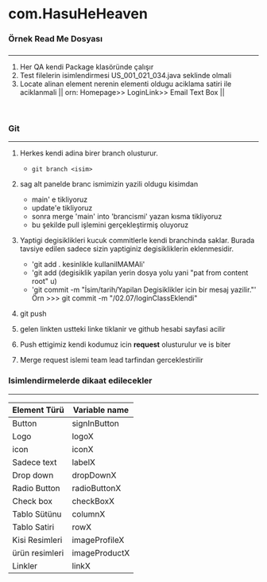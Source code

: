 # com.HasuHeHeaven
### Örnek Read Me Dosyası
### 
***

1. Her QA kendi Package klasöründe çalışır
2. Test filelerin isimlendirmesi US_001_021_034.java seklinde olmali
2. Locate alinan element nerenin elementi oldugu aciklama satiri ile aciklanmali
   || orn:  Homepage>> LoginLink>> Email Text Box ||

<br/>

### Git
***
1. Herkes kendi adina birer branch olusturur.
    * `git branch <isim>`

2. sag alt panelde branc ismimizin yazili oldugu kisimdan
    * main' e tikliyoruz
    * update'e tikliyoruz
    * sonra merge 'main' into 'brancismi' yazan kısma tikliyoruz
    * bu şekilde pull işlemini gerçekleştirmiş oluyoruz

3. Yaptigi degisiklikleri kucuk commitlerle kendi branchinda saklar. Burada tavsiye edilen sadece sizin yaptiginiz degisikliklerin eklenmesidir.
    * 'git add . kesinlikle kullanilMAMAli'
    * 'git add (degisiklik yapilan yerin  dosya yolu yani "pat from content root" u)
    * 'git commit -m "İsim/tarih/Yapilan Degisiklikler icin bir mesaj yazilir."'
      Örn >>> git commit -m "<Kendi isminiz>/02.07/loginClassEklendi"
4. git push

5. gelen linkten ustteki linke tiklanir ve github hesabi sayfasi acilir

6. Push ettigimiz kendi kodumuz icin **request** olusturulur ve is biter

7. Merge request islemi team lead tarfindan gerceklestirilir


### Isimlendirmelerde dikaat edilecekler
***
| Element Türü   | Variable name |
|----------------|--------------|
| Button         | signInButton |    
| Logo           | logoX         |
| icon           | iconX        |
| Sadece text    | labelX       |
| Drop down      | dropDownX    |
| Radio Button   | radioButtonX |
| Check box      | checkBoxX    |
| Tablo Sütünu   | columnX      |
| Tablo Satiri   | rowX         |
| Kisi Resimleri | imageProfileX |
| ürün resimleri | imageProductX |
| Linkler        | linkX        |
